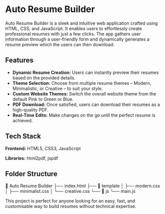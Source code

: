 # Auto Resume Builder

Auto Resume Builder is a sleek and intuitive web application crafted using HTML, CSS, and JavaScript. It enables users to effortlessly create professional resumes with just a few clicks. The app gathers user information through a user-friendly form and dynamically generates a resume preview which the users can then download.




## Features

- **Dynamic Resume Creation:** Users can instantly preview their resumes based on the provided details.
- **Theme Selection:** Choose from multiple resume themes – Modern, Minimalistic, or Creative – to suit your style.
- **Custom Website Themes:** Switch the overall website theme from the default Pink to Green or Blue.
- **PDF Download:** Once satisfied, users can download their resumes as a high-quality PDF.
- **Real-Time Edits:** Make changes on the go until the perfect resume is achieved.


## Tech Stack

**Frontend:** HTML5, CSS3, JavaScript

**Libraries:** html2pdf, jspdf

## Folder Structure

📂 Auto Resume Builder
├── index.html
├── 📂 template
│    ├── modern.css
│    ├── minimalist.css
│    └── creative.css
└── 📂 js
     └── main.js
        

This project is perfect for anyone looking for an easy, fast, and customisable way to build resumes without technical expertise.
